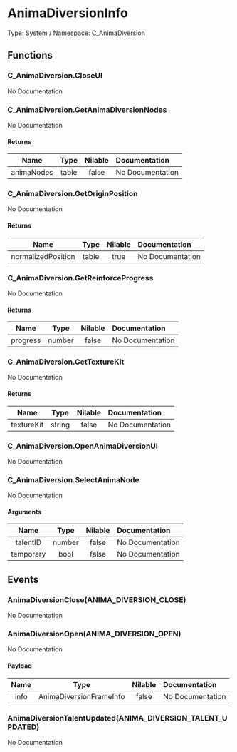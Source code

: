 # AnimaDiversionInfo

Type: System / Namespace: C_AnimaDiversion

## Functions

### C_AnimaDiversion.CloseUI

No Documentation
### C_AnimaDiversion.GetAnimaDiversionNodes

No Documentation
#### Returns
|Name|Type|Nilable|Documentation|
|:---:|:---:|:---:|:---|
|animaNodes|table|false|No Documentation|
### C_AnimaDiversion.GetOriginPosition

No Documentation
#### Returns
|Name|Type|Nilable|Documentation|
|:---:|:---:|:---:|:---|
|normalizedPosition|table|true|No Documentation|
### C_AnimaDiversion.GetReinforceProgress

No Documentation
#### Returns
|Name|Type|Nilable|Documentation|
|:---:|:---:|:---:|:---|
|progress|number|false|No Documentation|
### C_AnimaDiversion.GetTextureKit

No Documentation
#### Returns
|Name|Type|Nilable|Documentation|
|:---:|:---:|:---:|:---|
|textureKit|string|false|No Documentation|
### C_AnimaDiversion.OpenAnimaDiversionUI

No Documentation
### C_AnimaDiversion.SelectAnimaNode

No Documentation
#### Arguments
|Name|Type|Nilable|Documentation|
|:---:|:---:|:---:|:---|
|talentID|number|false|No Documentation|
|temporary|bool|false|No Documentation|
## Events

### AnimaDiversionClose(ANIMA_DIVERSION_CLOSE)

No Documentation
### AnimaDiversionOpen(ANIMA_DIVERSION_OPEN)

No Documentation
#### Payload
|Name|Type|Nilable|Documentation|
|:---:|:---:|:---:|:---|
|info|AnimaDiversionFrameInfo|false|No Documentation|
### AnimaDiversionTalentUpdated(ANIMA_DIVERSION_TALENT_UPDATED)

No Documentation